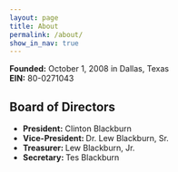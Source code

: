 ```yaml
---
layout: page
title: About
permalink: /about/
show_in_nav: true
---
```

<strong>Founded:</strong> October 1, 2008 in Dallas, Texas<br>
<strong>EIN:</strong> 80-0271043<br>

<h2>Board of Directors</h2>
<ul>
<li><strong>President:</strong> Clinton Blackburn</li>
<li><strong>Vice-President: </strong>Dr. Lew Blackburn, Sr.</li>
<li><strong>Treasurer: </strong>Lew Blackburn, Jr.</li>
<li><strong>Secretary: </strong>Tes Blackburn</li>
</ul>
